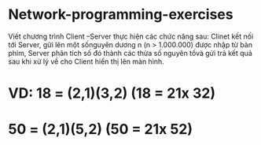 # Network-programming-exercises
Viết chương trình Client –Server thực hiện các chức năng sau: Clinet kết nối tới Server, gửi lên một sốnguyên dương n (n > 1.000.000) được nhập từ bàn phím, Server phân tích số đó thành các thừa số nguyên tốvà gửi trả kết quả sau khi xử lý về cho Client hiển thị lên màn hình.
 # VD: 18 = (2,1)(3,2) (18 = 21x 32)
 #     50 = (2,1)(5,2) (50 = 21x 52)
